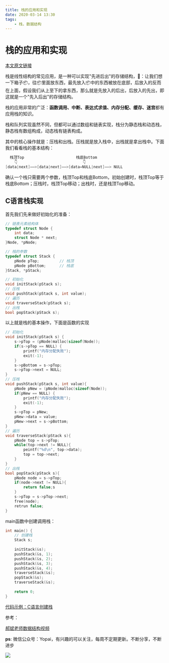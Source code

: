 ```yaml
---
title: 栈的应用和实现
date: 2020-03-14 13:30
tags: 
    - 栈，数据结构
---
```


# 栈的应用和实现

[本文原文链接](https://github.com/AttemptWeb/Record/issues/24)

栈是线性结构的常见应用，是一种可以实现"先进后出"的存储结构，🌰：让我们想一下箱子📦，往📦里面放东西，最先放入📦中的东西被放在底部，后放入的反而在上面，假设我们从上至下的拿东西，那么就是先放入的后出，后放入的先出，即这就是一个"先入后出"的存储结构。

栈的应用非常的广泛：**函数调用、中断、表达式求值、内存分配、缓存、迷宫**都有应用栈的知识。

栈和队列实现虽然不同，但都可以通过数组和链表实现，栈分为静态栈和动态栈，静态栈有数组构成，动态栈有链表构成。

其中的核心操作就是：压栈和出栈。压栈就是放入栈中，出栈就是拿出栈中。下面我们看看栈的基本结构：
```c
  栈顶Top                       栈底Bottom
    👇                             👇
[data|next]——>[data|next]——>[data=NULL|next]——> NULL
```
确认一个栈只需要两个参数，栈顶Top和栈底Bottom，初始创建时，栈顶Top等于栈底Bottom；压栈时，栈顶Top移动；出栈时，还是栈顶Top移动。

## C语言栈实现

首先我们先来做好初始化的准备：

```c
// 链表元素结构体
typedef struct Node {
    int data;
    struct Node * next;
}Node, *pNode;

// 栈的参数
typedef struct Stack {
    pNode pTop;         // 栈顶
    pNode pBottom;      // 栈底
}Stack, *pStack;

// 初始化
void initStack(pStack s);
// 压栈
void pushStack(pStack s, int value);
// 遍历
void traverseStack(pStack s);
// 出栈
bool popStack(pStack s);
```
以上就是栈的基本操作，下面是函数的实现
```c
// 初始化
void initStack(pStack s) {
    s->pTop = (pNode)malloc(sizeof(Node));
    if(s->pTop == NULL) {
        printf("内存分配失败");
        exit(-1);
    }
    s->pBottom = s->pTop;
    s->pTop->next = NULL;
}
// 压栈
void pushStack(pStack s, int value){
    pNode pNew = (pNode)malloc(sizeof(Node));
    if(pNew == NULL) {
        printf("内存分配失败");
        exit(-1);
    }
    s->pTop = pNew;
    pNew->data = value;
    pNew->next = s->pBottom;
}
// 遍历
void traverseStack(pStack s){
    pNode top = s->pTop;
    while(top->next != NULL){
        peintf("%d\n", top->data);
        top = top->next;
    }
}
// 出栈
bool popStack(pStack s){
    pNode node = s->pTop;
    if(node->next != NULL){
        return false;s
    }
    s->pTop = s->pTop->next;
    free(node);
    retrun false;
}
```
main函数中创建调用栈：
```c
int main() {
    // 创建栈
    Stack s;
    
    initStack(&s);
    pushStack(&s, 1);
    pushStack(&s, 2);
    pushStack(&s, 3);
    pushStack(&s, 4);
    traverseStack(&s);
    popStack(&s);
    traverseStack(&s);
    
    return 0;
}
```
[代码示例：C语言创建栈](https://github.com/HerryLo/CStruct/blob/master/stack/main.c)

参考：

[郝斌老师数据结构视频](https://www.bilibili.com/video/av12907870?p=14)

**ps**: 微信公众号：Yopai，有兴趣的可以关注，每周不定期更新。不断分享，不断进步

![](/webChat1.png)

